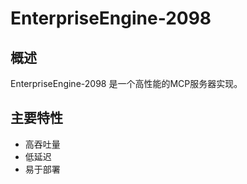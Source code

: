 # EnterpriseEngine-2098

## 概述

EnterpriseEngine-2098 是一个高性能的MCP服务器实现。

## 主要特性

- 高吞吐量
- 低延迟
- 易于部署
